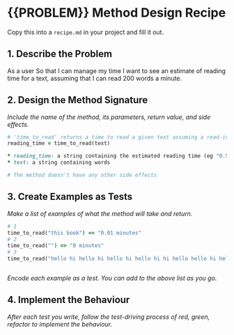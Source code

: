 # {{PROBLEM}} Method Design Recipe

Copy this into a `recipe.md` in your project and fill it out.

## 1. Describe the Problem

As a user
So that I can manage my time
I want to see an estimate of reading time for a text, assuming that I can read 200 words a minute.

## 2. Design the Method Signature

_Include the name of the method, its parameters, return value, and side effects._

```ruby
# 'time_to_read' returns a time to read a given text assuming a read-ing rate
reading_time = time_to_read(text)

* reading_time: a string containing the estimated reading time (eg "0.5 minutes")
* text: a string containing words

# The method doesn't have any other side effects

```




## 3. Create Examples as Tests

_Make a list of examples of what the method will take and return._

```ruby
# 1
time_to_read("this book") => "0.01 minutes"
# 2
time_to_read("") => "0 minutes"
# 3
time_to_read("hello hi hello hi hello hi hello hi hi hello hello hi hello hi hello hi hello hi hi hello") => "0.1 minutes"



```

_Encode each example as a test. You can add to the above list as you go._

## 4. Implement the Behaviour

_After each test you write, follow the test-driving process of red, green, refactor to implement the behaviour._

